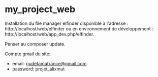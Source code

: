 # my_project_web
Installation du file manager elfinder disponible à l'adresse : http://localhost/web/elfinder ou en environnement de développement : http://localhost/web/app_dev.php/elfinder.

Penser au composer update.

Compte gmail du site:
- email: gudetamafrance@gmail.com
- password: projet_alixmut
